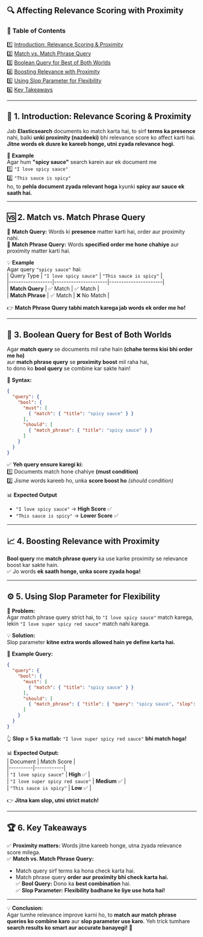 ## 🔍 Affecting Relevance Scoring with Proximity  

### 📌 **Table of Contents**  
1️⃣ [Introduction: Relevance Scoring & Proximity](#introduction)  
2️⃣ [Match vs. Match Phrase Query](#match-vs-match-phrase-query)  
3️⃣ [Boolean Query for Best of Both Worlds](#boolean-query)  
4️⃣ [Boosting Relevance with Proximity](#boosting-relevance)  
5️⃣ [Using Slop Parameter for Flexibility](#slop-parameter)  
6️⃣ [Key Takeaways](#key-takeaways)  

---

## 📖 **1. Introduction: Relevance Scoring & Proximity** <a name="introduction"></a>  
Jab **Elasticsearch** documents ko match karta hai, to sirf **terms ka presence** nahi, balki **unki proximity (nazdeeki)** bhi relevance score ko affect karti hai.  
**Jitne words ek dusre ke kareeb honge, utni zyada relevance hogi.**  

🚀 **Example**  
Agar hum **"spicy sauce"** search karein aur ek document me  
1️⃣ `"I love spicy sauce"`  
2️⃣ `"This sauce is spicy"`  
ho, to **pehla document zyada relevant hoga** kyunki **spicy aur sauce ek saath hai.**  

---

## 🆚 **2. Match vs. Match Phrase Query** <a name="match-vs-match-phrase-query"></a>  

🔹 **Match Query:** Words ki **presence** matter karti hai, order aur proximity nahi.  
🔹 **Match Phrase Query:** Words **specified order me hone chahiye** aur proximity matter karti hai.  

💡 **Example**  
Agar query `"spicy sauce"` hai:  
| Query Type        | `"I love spicy sauce"` | `"This sauce is spicy"` |  
|------------------|----------------------|----------------------|  
| **Match Query**   | ✅ Match             | ✅ Match             |  
| **Match Phrase**  | ✅ Match             | ❌ No Match          |  

👉 **Match Phrase Query tabhi match karega jab words ek order me ho!**  

---

## 🔗 **3. Boolean Query for Best of Both Worlds** <a name="boolean-query"></a>  

Agar **match query** se documents mil rahe hain **(chahe terms kisi bhi order me ho)**  
aur **match phrase query** se **proximity boost** mil raha hai,  
to dono ko **bool query** se combine kar sakte hain!  

📌 **Syntax:**  
```json
{
  "query": {
    "bool": {
      "must": [ 
        { "match": { "title": "spicy sauce" } } 
      ],
      "should": [
        { "match_phrase": { "title": "spicy sauce" } }
      ]
    }
  }
}
```

✅ **Yeh query ensure karegi ki:**  
1️⃣ Documents match hone chahiye **(must condition)**  
2️⃣ Jisme words kareeb ho, unka **score boost ho** *(should condition)*  

📊 **Expected Output**  
- `"I love spicy sauce"` → **High Score** ✅  
- `"This sauce is spicy"` → **Lower Score** ✅  

---

## 📈 **4. Boosting Relevance with Proximity** <a name="boosting-relevance"></a>  

**Bool query** me **match phrase query** ka use karke proximity se relevance boost kar sakte hain.  
✅ Jo words **ek saath honge, unka score zyada hoga!**  

---

## ⚙️ **5. Using Slop Parameter for Flexibility** <a name="slop-parameter"></a>  

🎯 **Problem:**  
Agar match phrase query strict hai, to `"I love spicy sauce"` match karega,  
lekin `"I love super spicy red sauce"` match nahi karega.  

💡 **Solution:**  
Slop parameter **kitne extra words allowed hain ye define karta hai.**  

📌 **Example Query:**  
```json
{
  "query": {
    "bool": {
      "must": [ 
        { "match": { "title": "spicy sauce" } } 
      ],
      "should": [
        { "match_phrase": { "title": { "query": "spicy sauce", "slop": 5 } } }
      ]
    }
  }
}
```
👆 **Slop = 5 ka matlab:** `"I love super spicy red sauce"` **bhi match hoga!**  

📊 **Expected Output:**  
| Document | Match Score |  
|----------|------------|  
| `"I love spicy sauce"` | **High** ✅ |  
| `"I love super spicy red sauce"` | **Medium** ✅ |  
| `"This sauce is spicy"` | **Low** ✅ |  

👉 **Jitna kam slop, utni strict match!**  

---

## 🏆 **6. Key Takeaways** <a name="key-takeaways"></a>  

✅ **Proximity matters:** Words jitne kareeb honge, utna zyada relevance score milega.  
✅ **Match vs. Match Phrase Query:**  
- Match query sirf terms ka hona check karta hai.  
- Match phrase query **order aur proximity bhi check karta hai.**  
✅ **Bool Query:** Dono ka **best combination** hai.  
✅ **Slop Parameter:** **Flexibility badhane ke liye use hota hai!**  

---

💡 **Conclusion:**  
Agar tumhe relevance improve karni ho, to **match aur match phrase queries ko combine karo** aur **slop parameter use karo**. Yeh trick tumhare **search results ko smart aur accurate banayegi!** 🚀